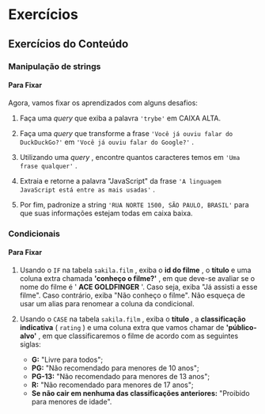 # Exercícios

## Exercícios do Conteúdo

### Manipulação de strings

#### Para Fixar

Agora, vamos fixar os aprendizados com alguns desafios:

1.  Faça uma  _query_ que exiba a palavra  `'trybe'`  em CAIXA ALTA.
    
2.  Faça uma  _query_ que transforme a frase  `'Você já ouviu falar do DuckDuckGo?'`  em  `'Você já ouviu falar do Google?'`  .
    
3.  Utilizando uma  _query_ , encontre quantos caracteres temos em  `'Uma frase qualquer'`  .
    
4.  Extraia e retorne a palavra "JavaScript" da frase  `'A linguagem JavaScript está entre as mais usadas'`  .
    
5.  Por fim, padronize a string  `'RUA NORTE 1500, SÃO PAULO, BRASIL'`  para que suas informações estejam todas em caixa baixa.

### Condicionais

#### Para Fixar

1.  Usando o  `IF`  na tabela  `sakila.film`  , exiba o  **id do filme** , o  **título** e uma coluna extra chamada  **'conheço o filme?'** , em que deve-se avaliar se o nome do filme é '  **ACE GOLDFINGER** '. Caso seja, exiba "Já assisti a esse filme". Caso contrário, exiba "Não conheço o filme". Não esqueça de usar um alias para renomear a coluna da condicional.
    
2.  Usando o  `CASE`  na tabela  `sakila.film`  , exiba o  **título** , a  **classificação indicativa** (  `rating`  ) e uma coluna extra que vamos chamar de  **'público-alvo'** , em que classificaremos o filme de acordo com as seguintes siglas:
    
    -   **G:** "Livre para todos";
    -   **PG:** "Não recomendado para menores de 10 anos";
    -   **PG-13:** "Não recomendado para menores de 13 anos";
    -   **R:** "Não recomendado para menores de 17 anos";
    -   **Se não cair em nenhuma das classificações anteriores:** "Proibido para menores de idade".